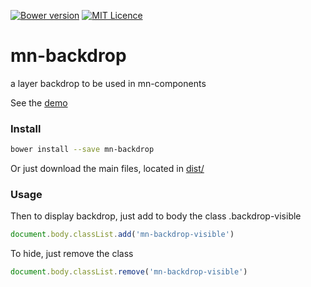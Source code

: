 [![Bower version](https://badge.fury.io/bo/mn-backdrop.svg)](https://badge.fury.io/bo/mn-backdrop)
[![MIT Licence](https://badges.frapsoft.com/os/mit/mit.svg?v=103)](https://opensource.org/licenses/mit-license.php)   


# mn-backdrop

a layer backdrop to be used in mn-components

See the [demo](https://minimalist-components.github.io/mn-backdrop/)


### Install

```sh
bower install --save mn-backdrop
```

Or just download the main files, located in [dist/](https://github.com/minimalist-components/mn-backdrop/tree/master/dist)


### Usage

Then to display backdrop, just add to body the class .backdrop-visible

```js
document.body.classList.add('mn-backdrop-visible')
```

To hide, just remove the class

```js
document.body.classList.remove('mn-backdrop-visible')
```
